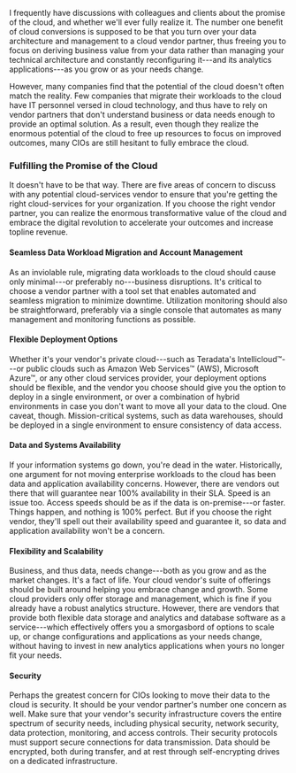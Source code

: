 I frequently have discussions with colleagues and clients about the
promise of the cloud, and whether we'll ever fully realize it. The
number one benefit of cloud conversions is supposed to be that you turn
over your data architecture and management to a cloud vendor partner,
thus freeing you to focus on deriving business value from your data
rather than managing your technical architecture and constantly
reconfiguring it---and its analytics applications---as you grow or as
your needs change.

However, many companies find that the potential of the cloud doesn't
often match the reality. Few companies that migrate their workloads to
the cloud have IT personnel versed in cloud technology, and thus have to
rely on vendor partners that don't understand business or data needs
enough to provide an optimal solution. As a result, even though they
realize the enormous potential of the cloud to free up resources to
focus on improved outcomes, many CIOs are still hesitant to fully
embrace the cloud.

### Fulfilling the Promise of the Cloud

It doesn't have to be that way. There are five areas of concern to
discuss with any potential cloud-services vendor to ensure that you're
getting the right cloud-services for your organization. If you choose
the right vendor partner, you can realize the enormous transformative
value of the cloud and embrace the digital revolution to accelerate your
outcomes and increase topline revenue.

#### Seamless Data Workload Migration and Account Management

As an inviolable rule, migrating data workloads to the cloud should
cause only minimal---or preferably no---business disruptions. It's
critical to choose a vendor partner with a tool set that enables
automated and seamless migration to minimize downtime. Utilization
monitoring should also be straightforward, preferably via a single
console that automates as many management and monitoring functions as
possible.

#### Flexible Deployment Options

Whether it's your vendor's private cloud---such as Teradata's
Intellicloud™---or public clouds such as Amazon Web Services™ (AWS),
Microsoft Azure™, or any other cloud services provider, your deployment
options should be flexible, and the vendor you choose should give you
the option to deploy in a single environment, or over a combination of
hybrid environments in case you don't want to move all your data to the
cloud. One caveat, though. Mission-critical systems, such as data
warehouses, should be deployed in a single environment to ensure
consistency of data access.

#### Data and Systems Availability

If your information systems go down, you're dead in the water.
Historically, one argument for not moving enterprise workloads to the
cloud has been data and application availability concerns. However,
there are vendors out there that will guarantee near 100% availability
in their SLA. Speed is an issue too. Access speeds should be as if the
data is on-premise---or faster. Things happen, and nothing is 100%
perfect. But if you choose the right vendor, they'll spell out their
availability speed and guarantee it, so data and application
availability won't be a concern.

#### Flexibility and Scalability

Business, and thus data, needs change---both as you grow and as the
market changes. It's a fact of life. Your cloud vendor's suite of
offerings should be built around helping you embrace change and growth.
Some cloud providers only offer storage and management, which is fine if
you already have a robust analytics structure. However, there are
vendors that provide both flexible data storage and analytics and
database software as a service---which effectively offers you a
smorgasbord of options to scale up, or change configurations and
applications as your needs change, without having to invest in new
analytics applications when yours no longer fit your needs.

#### Security

Perhaps the greatest concern for CIOs looking to move their data to the
cloud is security. It should be your vendor partner's number one concern
as well. Make sure that your vendor's security infrastructure covers the
entire spectrum of security needs, including physical security, network
security, data protection, monitoring, and access controls. Their
security protocols must support secure connections for data
transmission. Data should be encrypted, both during transfer, and at
rest through self-encrypting drives on a dedicated infrastructure.
